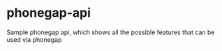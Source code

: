 # phonegap-api

Sample phonegap api, which shows all the possible features that can be used via phonegap
